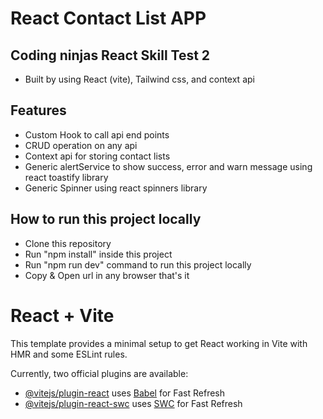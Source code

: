 # React Contact List APP

## Coding ninjas React Skill Test 2

- Built by using React (vite), Tailwind css, and context api

## Features

- Custom Hook to call api end points
- CRUD operation on any api
- Context api for storing contact lists
- Generic alertService to show success, error and warn message using react toastify library
- Generic Spinner using react spinners library

## How to run this project locally

- Clone this repository
- Run "npm install" inside this project
- Run "npm run dev" command to run this project locally
- Copy & Open url in any browser that's it

# React + Vite

This template provides a minimal setup to get React working in Vite with HMR and some ESLint rules.

Currently, two official plugins are available:

- [@vitejs/plugin-react](https://github.com/vitejs/vite-plugin-react/blob/main/packages/plugin-react/README.md) uses [Babel](https://babeljs.io/) for Fast Refresh
- [@vitejs/plugin-react-swc](https://github.com/vitejs/vite-plugin-react-swc) uses [SWC](https://swc.rs/) for Fast Refresh
